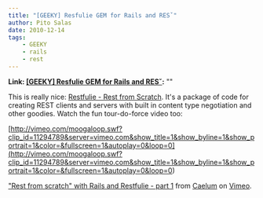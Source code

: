 ```yaml
---
title: "[GEEKY] Resfulie GEM for Rails and RESˇ"
author: Pito Salas
date: 2010-12-14
tags:
    - GEEKY
    - rails
    - rest
---
```


**Link: [[GEEKY] Resfulie GEM for Rails and RESˇ](None):** ""



This is really nice: [Restfulie - Rest from
Scratch](<http://restfulie.caelum.com.br/>). It's a package of code for
creating REST clients and servers with built in content type negotiation and
other goodies. Watch the fun tour-do-force video too:

[http://vimeo.com/moogaloop.swf?clip_id=11294789&server=vimeo.com&show_title=1&show_byline=1&show_portrait=1&color=&fullscreen=1&autoplay=0&loop=0](<http://vimeo.com/moogaloop.swf?clip_id=11294789&server=vimeo.com&show_title=1&show_byline=1&show_portrait=1&color=&fullscreen=1&autoplay=0&loop=0>)

["Rest from scratch" with Rails and Restfulie - part
1](<http://vimeo.com/11294789>) from [Caelum](<http://vimeo.com/user1362352>)
on [Vimeo](<http://vimeo.com>).


